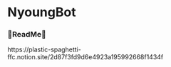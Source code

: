 # NyoungBot

<h3>📌ReadMe📌</h3>
https://plastic-spaghetti-ffc.notion.site/2d87f3fd9d6e4923a195992668f1434f
